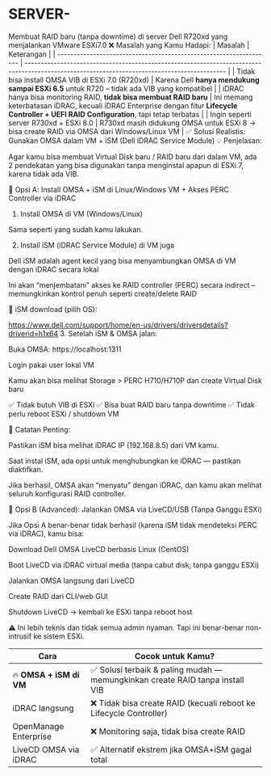 # SERVER-
Membuat RAID baru (tanpa downtime) di server Dell R720xd yang menjalankan VMware ESXi7.0
❌ Masalah yang Kamu Hadapi:
| Masalah                                                            | Keterangan                                                                                                                                   |
| ------------------------------------------------------------------ | -------------------------------------------------------------------------------------------------------------------------------------------- |
| Tidak bisa install OMSA VIB di ESXi 7.0 (R720xd)                   | Karena Dell **hanya mendukung sampai ESXi 6.5** untuk R720 – tidak ada VIB yang kompatibel                                                   |
| iDRAC hanya bisa monitoring RAID, **tidak bisa membuat RAID baru** | Ini memang keterbatasan iDRAC, kecuali iDRAC Enterprise dengan fitur **Lifecycle Controller + UEFI RAID Configuration**, tapi tetap terbatas |
| Ingin seperti server R730xd + ESXi 8.0                             | R730xd masih didukung OMSA untuk ESXi 8 → bisa create RAID via OMSA dari Windows/Linux VM                                                    |
✅ Solusi Realistis: Gunakan OMSA dalam VM + iSM (Dell iDRAC Service Module)
💡 Penjelasan:

Agar kamu bisa membuat Virtual Disk baru / RAID baru dari dalam VM, ada 2 pendekatan yang bisa digunakan tanpa menginstal apapun di ESXi 7, karena tidak ada VIB.

🔧 Opsi A: Install OMSA + iSM di Linux/Windows VM + Akses PERC Controller via iDRAC
1. Install OMSA di VM (Windows/Linux)

Sama seperti yang sudah kamu lakukan.

2. Install iSM (iDRAC Service Module) di VM juga

Dell iSM adalah agent kecil yang bisa menyambungkan OMSA di VM dengan iDRAC secara lokal

Ini akan “menjembatani” akses ke RAID controller (PERC) secara indirect – memungkinkan kontrol penuh seperti create/delete RAID

🔗 iSM download (pilih OS):

https://www.dell.com/support/home/en-us/drivers/driversdetails?driverid=h1x64
3. Setelah iSM & OMSA jalan:

Buka OMSA: https://localhost:1311

Login pakai user lokal VM

Kamu akan bisa melihat Storage > PERC H710/H710P dan create Virtual Disk baru

✅ Tidak butuh VIB di ESXi
✅ Bisa buat RAID baru tanpa downtime
✅ Tidak perlu reboot ESXi / shutdown VM

🧪 Catatan Penting:

Pastikan iSM bisa melihat iDRAC IP (192.168.8.5) dari VM kamu.

Saat instal iSM, ada opsi untuk menghubungkan ke iDRAC — pastikan diaktifkan.

Jika berhasil, OMSA akan “menyatu” dengan iDRAC, dan kamu akan melihat seluruh konfigurasi RAID controller.

🔧 Opsi B (Advanced): Jalankan OMSA via LiveCD/USB (Tanpa Ganggu ESXi)

Jika Opsi A benar-benar tidak berhasil (karena iSM tidak mendeteksi PERC via iDRAC), kamu bisa:

Download Dell OMSA LiveCD berbasis Linux (CentOS)

Boot LiveCD via iDRAC virtual media (tanpa cabut disk, tanpa ganggu ESXi)

Jalankan OMSA langsung dari LiveCD

Create RAID dari CLI/web GUI

Shutdown LiveCD → kembali ke ESXi tanpa reboot host

⚠️ Ini lebih teknis dan tidak semua admin nyaman. Tapi ini benar-benar non-intrusif ke sistem ESXi.

| Cara                    | Cocok untuk Kamu?                                                            |
| ----------------------- | ---------------------------------------------------------------------------- |
| 🔥 **OMSA + iSM di VM** | ✅ Solusi terbaik & paling mudah — memungkinkan create RAID tanpa install VIB |
| iDRAC langsung          | ❌ Tidak bisa create RAID (kecuali reboot ke Lifecycle Controller)            |
| OpenManage Enterprise   | ❌ Monitoring saja, tidak bisa create RAID                                    |
| LiveCD OMSA via iDRAC   | ✅ Alternatif ekstrem jika OMSA+iSM gagal total                               |




